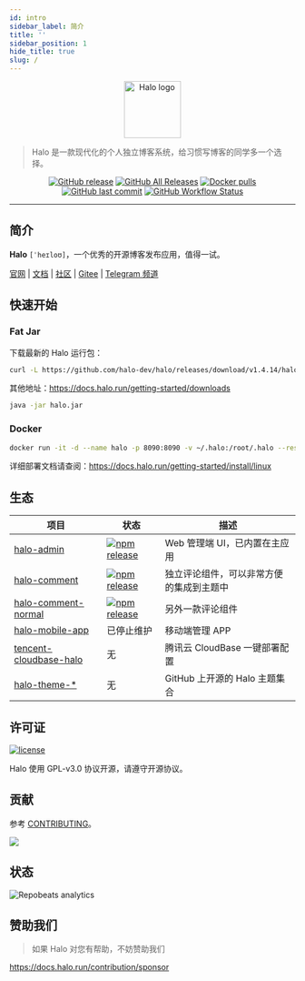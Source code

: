```yaml
---
id: intro
sidebar_label: 简介
title: ''
sidebar_position: 1
hide_title: true
slug: /
---
```


<p align="center">
    <a href="https://halo.run" target="_blank" rel="noopener noreferrer">
        <img width="100" src="https://halo.run/logo" alt="Halo logo" />
    </a>
</p>

> Halo 是一款现代化的个人独立博客系统，给习惯写博客的同学多一个选择。

<p align="center">
<a href="https://github.com/halo-dev/halo/releases"><img alt="GitHub release" src="https://img.shields.io/github/release/halo-dev/halo.svg?style=flat-square" /></a>
<a href="https://github.com/halo-dev/halo/releases"><img alt="GitHub All Releases" src="https://img.shields.io/github/downloads/halo-dev/halo/total.svg?style=flat-square" /></a>
<a href="https://hub.docker.com/r/halohub/halo"><img alt="Docker pulls" src="https://img.shields.io/docker/pulls/halohub/halo?style=flat-square" /></a>
<a href="https://github.com/halo-dev/halo/commits"><img alt="GitHub last commit" src="https://img.shields.io/github/last-commit/halo-dev/halo.svg?style=flat-square" /></a>
<a href="https://github.com/halo-dev/halo/actions"><img alt="GitHub Workflow Status" src="https://img.shields.io/github/workflow/status/halo-dev/halo/Halo%20CI?style=flat-square" /></a>
</p>

------------------------------

## 简介

**Halo** `[ˈheɪloʊ]`，一个优秀的开源博客发布应用，值得一试。

[官网](https://halo.run) | [文档](https://docs.halo.run) | [社区](https://bbs.halo.run) | [Gitee](https://gitee.com/halo-dev) | [Telegram 频道](https://t.me/halo_dev)

## 快速开始

### Fat Jar

下载最新的 Halo 运行包：

```bash
curl -L https://github.com/halo-dev/halo/releases/download/v1.4.14/halo-1.4.14.jar --output halo.jar
```

其他地址：<https://docs.halo.run/getting-started/downloads>

```bash
java -jar halo.jar
```

### Docker

```bash
docker run -it -d --name halo -p 8090:8090 -v ~/.halo:/root/.halo --restart=always halohub/halo
```

详细部署文档请查阅：<https://docs.halo.run/getting-started/install/linux>

## 生态

| 项目                                                                         | 状态                                                                                                                                                              | 描述                                     |
| ---------------------------------------------------------------------------- | ----------------------------------------------------------------------------------------------------------------------------------------------------------------- | ---------------------------------------- |
| [halo-admin](https://github.com/halo-dev/halo-admin)                         | <a href="https://www.npmjs.com/package/halo-admin"><img alt="npm release" src="https://img.shields.io/npm/v/halo-admin?style=flat-square"/></a>                   | Web 管理端 UI，已内置在主应用            |
| [halo-comment](https://github.com/halo-dev/halo-comment)                     | <a href="https://www.npmjs.com/package/halo-comment"><img alt="npm release" src="https://img.shields.io/npm/v/halo-comment?style=flat-square"/></a>               | 独立评论组件，可以非常方便的集成到主题中 |
| [halo-comment-normal](https://github.com/halo-dev/halo-comment-normal)       | <a href="https://www.npmjs.com/package/halo-comment-normal"><img alt="npm release" src="https://img.shields.io/npm/v/halo-comment-normal?style=flat-square"/></a> | 另外一款评论组件                         |
| [halo-mobile-app](https://github.com/halo-dev/halo-mobile-app)                             | 已停止维护                                                                                                                                                        | 移动端管理 APP                           |
| [tencent-cloudbase-halo](https://github.com/halo-dev/tencent-cloudbase-halo) | 无                                                                                                                                                                | 腾讯云 CloudBase 一键部署配置            |
| [halo-theme-*](https://github.com/topics/halo-theme)                         | 无                                                                                                                                                                | GitHub 上开源的 Halo 主题集合            | 

## 许可证

[![license](https://img.shields.io/github/license/halo-dev/halo.svg?style=flat-square)](https://github.com/halo-dev/halo/blob/master/LICENSE)

Halo 使用 GPL-v3.0 协议开源，请遵守开源协议。

## 贡献

参考 [CONTRIBUTING](https://github.com/halo-dev/halo/blob/master/CONTRIBUTING.md)。

<a href="https://github.com/halo-dev/halo/graphs/contributors"><img src="https://opencollective.com/halo/contributors.svg?width=890&button=false" /></a>

## 状态

![Repobeats analytics](https://repobeats.axiom.co/api/embed/ad008b2151c22e7cf734d2688befaa795d593b95.svg "Repobeats analytics image")

## 赞助我们

> 如果 Halo 对您有帮助，不妨赞助我们

<https://docs.halo.run/contribution/sponsor>
